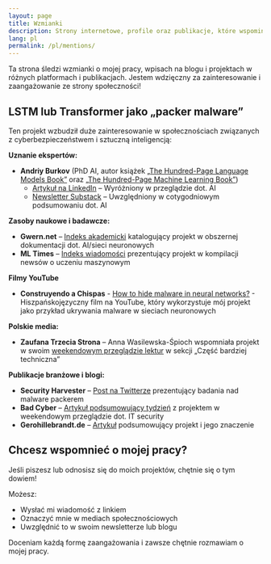 ```yaml
---
layout: page
title: Wzmianki
description: Strony internetowe, profile oraz publikacje, które wspominają o mnie, moim blogu lub moich projektach.
lang: pl
permalink: /pl/mentions/
---
```


Ta strona śledzi wzmianki o mojej pracy, wpisach na blogu i projektach w różnych platformach i publikacjach. Jestem wdzięczny za zainteresowanie i zaangażowanie ze strony społeczności!

## LSTM lub Transformer jako „packer malware”

Ten projekt wzbudził duże zainteresowanie w społecznościach związanych z cyberbezpieczeństwem i sztuczną inteligencją:

**Uznanie ekspertów:**

- **Andriy Burkov** (PhD AI, autor książek [„The Hundred-Page Language Models Book”](https://www.thelmbook.com/) oraz [„The Hundred-Page Machine Learning Book”](https://www.themlbook.com/))
  - [Artykuł na LinkedIn](https://www.linkedin.com/pulse/artificial-intelligence-282-andriy-burkov-idoxe/) – Wyróżniony w przeglądzie dot. AI
  - [Newsletter Substack](https://aiweekly.substack.com/p/true-positive-weekly-117) – Uwzględniony w cotygodniowym podsumowaniu dot. AI

**Zasoby naukowe i badawcze:**

- **Gwern.net** – [Indeks akademicki](https://gwern.net/doc/ai/nn/rnn/index) katalogujący projekt w obszernej dokumentacji dot. AI/sieci neuronowych
- **ML Times** – [Indeks wiadomości](https://news.lambda.ai/news/2025-06-30) prezentujący projekt w kompilacji newsów o uczeniu maszynowym

**Filmy YouTube**

- **Construyendo a Chispas** - [How to hide malware in neural networks?](https://www.youtube.com/watch?v=U-ACTyUEe2w) - Hiszpańskojęzyczny film na YouTube, który wykorzystuje mój projekt jako przykład ukrywania malware w sieciach neuronowych

**Polskie media:**

- **Zaufana Trzecia Strona** – Anna Wasilewska-Śpioch wspomniała projekt w swoim [weekendowym przeglądzie lektur](https://zaufanatrzeciastrona.pl/post/weekendowa-lektura-odcinek-631-2025-07-06-bierzcie-i-czytajcie/) w sekcji „Część bardziej techniczna”

**Publikacje branżowe i blogi:**

- **Security Harvester** – [Post na Twitterze](https://x.com/secharvesterx/status/1939156936345182542) prezentujący badania nad malware packerem
- **Bad Cyber** – [Artykuł podsumowujący tydzień](https://badcyber.com/it-security-weekend-catch-up-july-6-2025/) z projektem w weekendowym przeglądzie dot. IT security
- **Gerohillebrandt.de** – [Artykuł](https://gerohillebrandt.de/posts/2025-06-29-ai-auto-summary/) podsumowujący projekt i jego znaczenie

## Chcesz wspomnieć o mojej pracy?

Jeśli piszesz lub odnosisz się do moich projektów, chętnie się o tym dowiem! 

Możesz:
- Wysłać mi wiadomość z linkiem
- Oznaczyć mnie w mediach społecznościowych
- Uwzględnić to w swoim newsletterze lub blogu

Doceniam każdą formę zaangażowania i zawsze chętnie rozmawiam o mojej pracy.